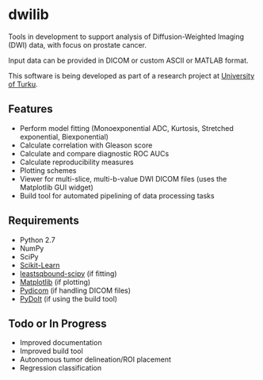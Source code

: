 dwilib
======

Tools in development to support analysis of Diffusion-Weighted Imaging (DWI)
data, with focus on prostate cancer.

Input data can be provided in DICOM or custom ASCII or MATLAB format.

This software is being developed as part of a research project at [University
of Turku](http://www.utu.fi/).

Features
--------
- Perform model fitting (Monoexponential ADC, Kurtosis, Stretched exponential,
  Biexponential)
- Calculate correlation with Gleason score
- Calculate and compare diagnostic ROC AUCs
- Calculate reproducibility measures
- Plotting schemes
- Viewer for multi-slice, multi-b-value DWI DICOM files (uses the Matplotlib GUI
  widget)
- Build tool for automated pipelining of data processing tasks

Requirements
------------
- Python 2.7
- NumPy
- SciPy
- [Scikit-Learn](http://scikit-learn.org/)
- [leastsqbound-scipy](https://github.com/jjhelmus/leastsqbound-scipy) (if
  fitting)
- [Matplotlib](http://matplotlib.org/) (if plotting)
- [Pydicom](https://code.google.com/p/pydicom/) (if handling DICOM files)
- [PyDoIt](http://pydoit.org/) (if using the build tool)

Todo or In Progress
-------------------
- Improved documentation
- Improved build tool
- Autonomous tumor delineation/ROI placement
- Regression classification
